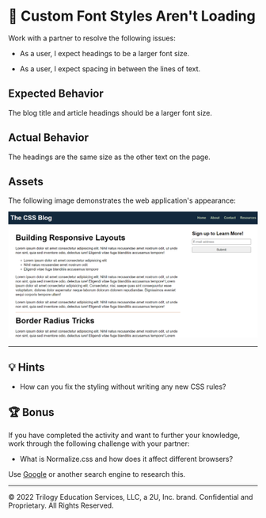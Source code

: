 # 🐛 Custom Font Styles Aren't Loading

Work with a partner to resolve the following issues:

* As a user, I expect headings to be a larger font size.

* As a user, I expect spacing in between the lines of text.

## Expected Behavior

The blog title and article headings should be a larger font size.

## Actual Behavior

The headings are the same size as the other text on the page.

## Assets

The following image demonstrates the web application's appearance:

![The blog layout has larger-sized headers and spacing in between the lines of text.](./Images/01-correct-styles.png)

---

## 💡 Hints

* How can you fix the styling without writing any new CSS rules?

## 🏆 Bonus

If you have completed the activity and want to further your knowledge, work through the following challenge with your partner:

* What is Normalize.css and how does it affect different browsers?

Use [Google](https://www.google.com) or another search engine to research this.

---
© 2022 Trilogy Education Services, LLC, a 2U, Inc. brand. Confidential and Proprietary. All Rights Reserved.